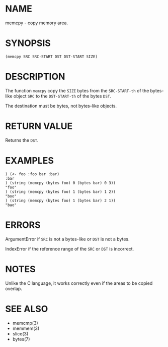 # NAME
memcpy - copy memory area.

# SYNOPSIS

    (memcpy SRC SRC-START DST DST-START SIZE)

# DESCRIPTION
The function `memcpy` copy the `SIZE` bytes from the `SRC-START-th` of the bytes-like object `SRC` to the `DST-START-th` of the bytes `DST`.

The destination must be bytes, not bytes-like objects.

# RETURN VALUE
Returns the `DST`.

# EXAMPLES

    ) (<- foo :foo bar :bar)
    :bar
    ) (string (memcpy (bytes foo) 0 (bytes bar) 0 3))
    "foo"
    ) (string (memcpy (bytes foo) 1 (bytes bar) 1 2))
    "boo"
    ) (string (memcpy (bytes foo) 1 (bytes bar) 2 1))
    "bao"

# ERRORS
ArgumentError if `SRC` is not a bytes-like or `DST` is not a bytes.

IndexError if the reference range of the `SRC` or `DST` is incorrect.

# NOTES
Unlike the C language, it works correctly even if the areas to be copied overlap.

# SEE ALSO
- memcmp(3)
- memmem(3)
- slice(3)
- bytes(7)
